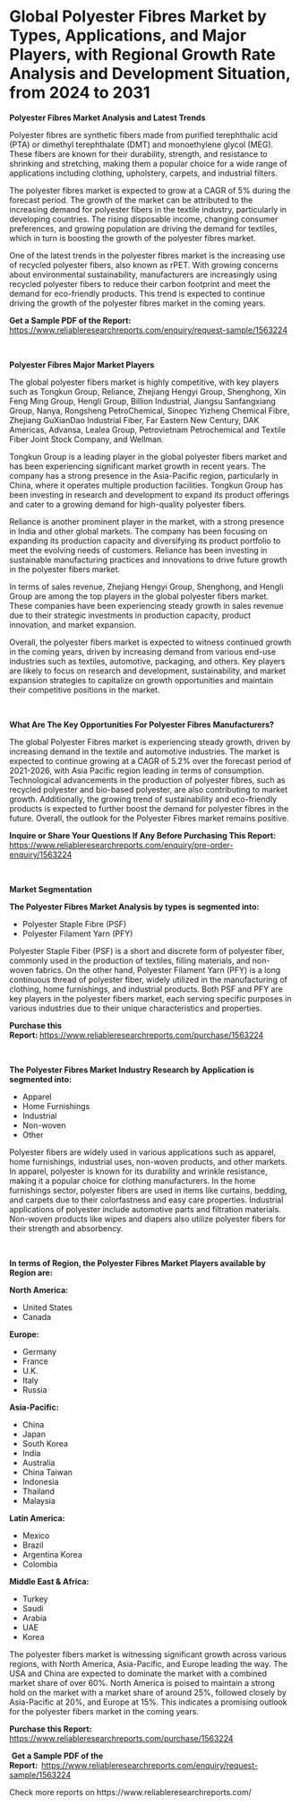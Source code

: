 <p><h1>Global Polyester Fibres Market by Types, Applications, and Major Players, with Regional Growth Rate Analysis and Development Situation, from 2024 to 2031</h1></p><p><strong>Polyester Fibres Market Analysis and Latest Trends</strong></p>
<p><p>Polyester fibres are synthetic fibers made from purified terephthalic acid (PTA) or dimethyl terephthalate (DMT) and monoethylene glycol (MEG). These fibers are known for their durability, strength, and resistance to shrinking and stretching, making them a popular choice for a wide range of applications including clothing, upholstery, carpets, and industrial filters.</p><p>The polyester fibres market is expected to grow at a CAGR of 5% during the forecast period. The growth of the market can be attributed to the increasing demand for polyester fibers in the textile industry, particularly in developing countries. The rising disposable income, changing consumer preferences, and growing population are driving the demand for textiles, which in turn is boosting the growth of the polyester fibres market.</p><p>One of the latest trends in the polyester fibres market is the increasing use of recycled polyester fibers, also known as rPET. With growing concerns about environmental sustainability, manufacturers are increasingly using recycled polyester fibers to reduce their carbon footprint and meet the demand for eco-friendly products. This trend is expected to continue driving the growth of the polyester fibres market in the coming years.</p></p>
<p><strong>Get a Sample PDF of the Report:&nbsp;</strong> <a href="https://www.reliableresearchreports.com/enquiry/request-sample/1563224">https://www.reliableresearchreports.com/enquiry/request-sample/1563224</a></p>
<p>&nbsp;</p>
<p><strong>Polyester Fibres Major Market Players</strong></p>
<p><p>The global polyester fibers market is highly competitive, with key players such as Tongkun Group, Reliance, Zhejiang Hengyi Group, Shenghong, Xin Feng Ming Group, Hengli Group, Billion Industrial, Jiangsu Sanfangxiang Group, Nanya, Rongsheng PetroChemical, Sinopec Yizheng Chemical Fibre, Zhejiang GuXianDao Industrial Fiber, Far Eastern New Century, DAK Americas, Advansa, Lealea Group, Petrovietnam Petrochemical and Textile Fiber Joint Stock Company, and Wellman.</p><p>Tongkun Group is a leading player in the global polyester fibers market and has been experiencing significant market growth in recent years. The company has a strong presence in the Asia-Pacific region, particularly in China, where it operates multiple production facilities. Tongkun Group has been investing in research and development to expand its product offerings and cater to a growing demand for high-quality polyester fibers.</p><p>Reliance is another prominent player in the market, with a strong presence in India and other global markets. The company has been focusing on expanding its production capacity and diversifying its product portfolio to meet the evolving needs of customers. Reliance has been investing in sustainable manufacturing practices and innovations to drive future growth in the polyester fibers market.</p><p>In terms of sales revenue, Zhejiang Hengyi Group, Shenghong, and Hengli Group are among the top players in the global polyester fibers market. These companies have been experiencing steady growth in sales revenue due to their strategic investments in production capacity, product innovation, and market expansion.</p><p>Overall, the polyester fibers market is expected to witness continued growth in the coming years, driven by increasing demand from various end-use industries such as textiles, automotive, packaging, and others. Key players are likely to focus on research and development, sustainability, and market expansion strategies to capitalize on growth opportunities and maintain their competitive positions in the market.</p></p>
<p>&nbsp;</p>
<p><strong>What Are The Key Opportunities For Polyester Fibres Manufacturers?</strong></p>
<p><p>The global Polyester Fibres market is experiencing steady growth, driven by increasing demand in the textile and automotive industries. The market is expected to continue growing at a CAGR of 5.2% over the forecast period of 2021-2026, with Asia Pacific region leading in terms of consumption. Technological advancements in the production of polyester fibres, such as recycled polyester and bio-based polyester, are also contributing to market growth. Additionally, the growing trend of sustainability and eco-friendly products is expected to further boost the demand for polyester fibres in the future. Overall, the outlook for the Polyester Fibres market remains positive.</p></p>
<p><strong>Inquire or Share Your Questions If Any Before Purchasing This Report:</strong> <a href="https://www.reliableresearchreports.com/enquiry/pre-order-enquiry/1563224">https://www.reliableresearchreports.com/enquiry/pre-order-enquiry/1563224</a></p>
<p>&nbsp;</p>
<p><strong>Market Segmentation</strong></p>
<p><strong>The Polyester Fibres Market Analysis by types is segmented into:</strong></p>
<p><ul><li>Polyester Staple Fibre (PSF)</li><li>Polyester Filament Yarn (PFY)</li></ul></p>
<p><p>Polyester Staple Fiber (PSF) is a short and discrete form of polyester fiber, commonly used in the production of textiles, filling materials, and non-woven fabrics. On the other hand, Polyester Filament Yarn (PFY) is a long continuous thread of polyester fiber, widely utilized in the manufacturing of clothing, home furnishings, and industrial products. Both PSF and PFY are key players in the polyester fibers market, each serving specific purposes in various industries due to their unique characteristics and properties.</p></p>
<p><strong>Purchase this Report:&nbsp;</strong><a href="https://www.reliableresearchreports.com/purchase/1563224">https://www.reliableresearchreports.com/purchase/1563224</a></p>
<p>&nbsp;</p>
<p><strong>The Polyester Fibres Market Industry Research by Application is segmented into:</strong></p>
<p><ul><li>Apparel</li><li>Home Furnishings</li><li>Industrial</li><li>Non-woven</li><li>Other</li></ul></p>
<p><p>Polyester fibers are widely used in various applications such as apparel, home furnishings, industrial uses, non-woven products, and other markets. In apparel, polyester is known for its durability and wrinkle resistance, making it a popular choice for clothing manufacturers. In the home furnishings sector, polyester fibers are used in items like curtains, bedding, and carpets due to their colorfastness and easy care properties. Industrial applications of polyester include automotive parts and filtration materials. Non-woven products like wipes and diapers also utilize polyester fibers for their strength and absorbency.</p></p>
<p>&nbsp;</p>
<p><strong>In terms of Region, the Polyester Fibres Market Players available by Region are:</strong></p>
<p>
    <p> <strong> North America: </strong>
        <ul>
            <li>United States</li>
            <li>Canada</li>
        </ul>
        </p> 
    <p> <strong> Europe: </strong>
        <ul>
            <li>Germany</li>
            <li>France</li>
            <li>U.K.</li>
            <li>Italy</li>
            <li>Russia</li>
        </ul>
        </p> 
    <p> <strong> Asia-Pacific: </strong>
        <ul>
            <li>China</li>
            <li>Japan</li>
            <li>South Korea</li>
            <li>India</li>
            <li>Australia</li>
            <li>China Taiwan</li>
            <li>Indonesia</li>
            <li>Thailand</li>
            <li>Malaysia</li>
        </ul>
        </p> 
    <p> <strong> Latin America: </strong>
        <ul>
            <li>Mexico</li>
            <li>Brazil</li>
            <li>Argentina Korea</li>
            <li>Colombia</li>
        </ul>
        </p> 
    <p> <strong> Middle East & Africa: </strong>
        <ul>
            <li>Turkey</li>
            <li>Saudi</li>
            <li>Arabia</li>
            <li>UAE</li>
            <li>Korea</li>
        </ul>
    </p>
    </p>
<p><p>The polyester fibers market is witnessing significant growth across various regions, with North America, Asia-Pacific, and Europe leading the way. The USA and China are expected to dominate the market with a combined market share of over 60%. North America is poised to maintain a strong hold on the market with a market share of around 25%, followed closely by Asia-Pacific at 20%, and Europe at 15%. This indicates a promising outlook for the polyester fibers market in the coming years.</p></p>
<p><strong>Purchase this Report: </strong><a href="https://www.reliableresearchreports.com/purchase/1563224">https://www.reliableresearchreports.com/purchase/1563224</a></p>
<p>&nbsp;<strong>Get a Sample PDF of the Report:&nbsp;&nbsp;</strong><a href="https://www.reliableresearchreports.com/enquiry/request-sample/1563224">https://www.reliableresearchreports.com/enquiry/request-sample/1563224</a></p>
<p><strong></strong></p>
<p>Check more reports on https://www.reliableresearchreports.com/</p>